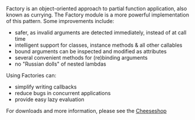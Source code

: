 Factory is an object-oriented approach to partial function application, also known as currying. The Factory module is a more powerful implementation of this pattern. Some improvements include:

  * safer, as invalid arguments are detected immediately, instead of at call time
  * intelligent support for classes, instance methods & all other callables
  * bound arguments can be inspected and modified as attributes
  * several convenient methods for (re)binding arguments
  * no "Russian dolls" of nested lambdas

Using Factories can:

  * simplify writing callbacks
  * reduce bugs in concurrent applications
  * provide easy lazy evaluation

For downloads and more information, please see the [Cheeseshop](http://pypi.python.org/pypi/Factory/)
